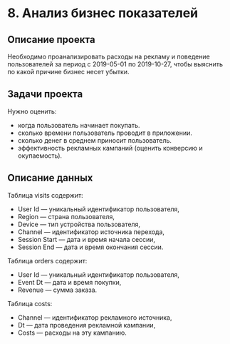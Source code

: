 # 8. Анализ бизнес показателей
## Описание проекта
Необходимо проанализировать расходы на рекламу и поведение пользователей за период с 2019-05-01 по 2019-10-27, чтобы выяснить по какой причине бизнес несет убытки.
## Задачи проекта
Нужно оценить:
- когда пользователь начинает покупать.
- сколько времени пользователь проводит в приложении.
- сколько денег в среднем приносит пользователь.
- эффективность рекламных кампаний (оценить конверсию и окупаемость).
## Описание данных
Таблица visits содержит:

- User Id — уникальный идентификатор пользователя,
- Region — страна пользователя,
- Device — тип устройства пользователя,
- Channel — идентификатор источника перехода,
- Session Start — дата и время начала сессии,
- Session End — дата и время окончания сессии.

Таблица orders содержит:
- User Id — уникальный идентификатор пользователя,
- Event Dt — дата и время покупки,
- Revenue — сумма заказа.

Таблица costs:
- Channel — идентификатор рекламного источника,
- Dt — дата проведения рекламной кампании,
- Costs — расходы на эту кампанию.
